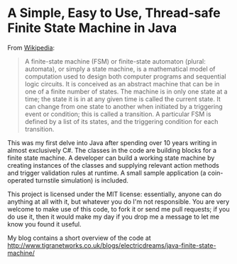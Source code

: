 A Simple, Easy to Use, Thread-safe Finite State Machine in Java
===============================================================

From [Wikipedia](http://en.wikipedia.org/wiki/Finite-state_machine "Wikipedia: Finite State Machine"):

> A finite-state machine (FSM) or finite-state automaton (plural: automata), or simply a state machine, is a mathematical model of computation used to design both computer programs and sequential logic circuits. It is conceived as an abstract machine that can be in one of a finite number of states. The machine is in only one state at a time; the state it is in at any given time is called the current state. It can change from one state to another when initiated by a triggering event or condition; this is called a transition. A particular FSM is defined by a list of its states, and the triggering condition for each transition.

This was my first delve into Java after spending over 10 years writing in almost exclusively C#. The classes in the code are building blocks for a finite state machine. A developer can build a working state machine by creating instances of the classes and supplying relevant action methods and trigger validation rules at runtime. A small sample application (a coin-operated turnstile simulation) is included.

This project is licensed under the MIT license: essentially, anyone can do anything at all with it, but whatever you do I'm not responsible. You are very welcome to make use of this code, to fork it or send me pull requests; if you do use it, then it would make my day if you drop me a message to let me know you found it useful.

My blog contains a short overview of the code at http://www.tigranetworks.co.uk/blogs/electricdreams/java-finite-state-machine/